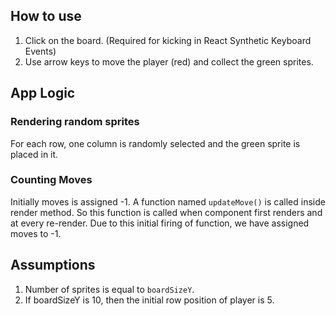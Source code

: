 ## How to use

1. Click on the board. (Required for kicking in React Synthetic Keyboard Events)
1. Use arrow keys to move the player (red) and collect the green sprites.

## App Logic

### Rendering random sprites
For each row, one column is randomly selected and the green sprite is placed in it.

### Counting Moves
Initially moves is assigned -1. A function named `updateMove()` is called inside render method. So this function is called when component first renders and at every re-render. Due to this initial firing of function, we have assigned moves to -1.


## Assumptions

1. Number of sprites is equal to `boardSizeY`.
1. If boardSizeY is 10, then the initial row position of player is 5.